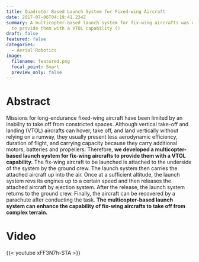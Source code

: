 ```yaml
---
title: Quadrotor Based Launch System for Fixed-wing Aircraft
date: 2017-07-06T04:19:41.234Z
summary: A multicopter-based launch system for fix-wing aircrafts was developed
  to provide them with a VTOL capability ()
draft: false
featured: false
categories:
  - Aerial Robotics
image:
  filename: featured.png
  focal_point: Smart
  preview_only: false
---
```

# Abstract

Missions for long-endurance fixed-wing aircraft have been limited by an inability to take off from constricted spaces. Although vertical take-off and landing (VTOL) aircrafts can hover, take off, and land vertically without relying on a runway, they usually present less aerodynamic efficiency, duration of flight, and carrying capacity because they carry additional motors, batteries and propellers. Therefore, **we developed a multicopter-based launch system for fix-wing aircrafts to provide them with a VTOL capability.** The fix-wing aircraft to be launched is attached to the underside of the system by the ground crew. The launch system then carries the attached aircraft up into the air. Once at a sufficient altitude, the launch system revs its engines up to a certain speed and then releases the attached aircraft by ejection system. After the release, the launch system returns to the ground crew. Finally, the aircraft can be recovered by a parachute after conducting the task. **The multicopter-based launch system can enhance the capability of fix-wing aircrafts to take off from complex terrain.**

# V﻿ideo

{{< youtube xFF3N7h-STA >}}